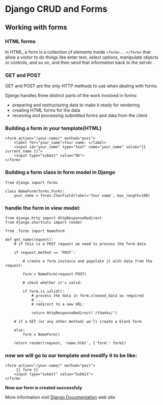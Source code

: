 # Django CRUD and Forms

## Working with forms

### HTML forms

In HTML, a form is a collection of elements inside `<form>...</form>` that allow a visitor to do things like enter text, select options, manipulate objects or controls, and so on, and then send that information back to the server.

### GET and POST

GET and POST are the only HTTP methods to use when dealing with forms.

Django handles three distinct parts of the work involved in forms:

- preparing and restructuring data to make it ready for rendering
- creating HTML forms for the data
- receiving and processing submitted forms and data from the client

### Building a form in your template(HTML)

```
<form action="/your-name/" method="post">
    <label for="your_name">Your name: </label>
    <input id="your_name" type="text" name="your_name" value="{{ current_name }}">
    <input type="submit" value="OK">
</form>
```

### Building a form class in form model in Django

```
from django import forms

class NameForm(forms.Form):
    your_name = forms.CharField(label='Your name', max_length=100)
```

### handle the form in view model:

```
from django.http import HttpResponseRedirect
from django.shortcuts import render

from .forms import NameForm

def get_name(request):
    # if this is a POST request we need to process the form data

    if request.method == 'POST':

        # create a form instance and populate it with data from the request:
        
        form = NameForm(request.POST)
        
        # check whether it's valid:
        
        if form.is_valid():
            # process the data in form.cleaned_data as required
            # ...
            # redirect to a new URL:
           
            return HttpResponseRedirect('/thanks/')

    # if a GET (or any other method) we'll create a blank form
    
    else:
        form = NameForm()

    return render(request, 'name.html', {'form': form})
```

### now we will go to our template and modify it to be like:

```
<form action="/your-name/" method="post">
     {{ form }} 
    <input type="submit" value="Submit">
</form>

```
**Now our form is created successfuly**

More information visit [Django Documentation](https://docs.djangoproject.com/en/3.2/topics/forms/) web site


